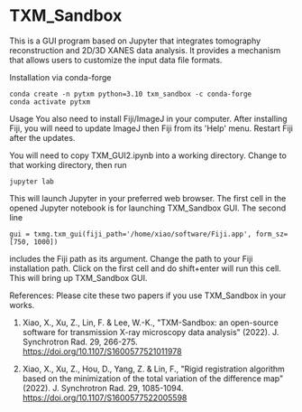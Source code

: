 # TXM_Sandbox
This is a GUI program based on Jupyter that integrates tomography reconstruction and 2D/3D XANES data analysis. It provides a mechanism that allows users to customize the input data file formats.


Installation
  via conda-forge

	conda create -n pytxm python=3.10 txm_sandbox -c conda-forge
	conda activate pytxm


Usage
  You also need to install Fiji/ImageJ in your computer. After installing Fiji, you will need to update ImageJ then Fiji from its 'Help' menu. Restart Fiji after the updates.

  You will need to copy TXM_GUI2.ipynb into a working directory. Change to that working directory, then run

	jupyter lab
  
  This will launch Jupyter in your preferred web browser. The first cell in the opened Jupyter notebook is for launching TXM_Sandbox GUI. The second line

	gui = txmg.txm_gui(fiji_path='/home/xiao/software/Fiji.app', form_sz=[750, 1000])

includes the Fiji path as its argument. Change the path to your Fiji installation path. Click on the first cell and do shift+enter will run this cell. This will bring up TXM_Sandbox GUI. 


References:
  Please cite these two papers if you use TXM_Sandbox in your works.

1. Xiao, X., Xu, Z., Lin, F. & Lee, W.-K., "TXM-Sandbox: an open-source software for transmission X-ray microscopy data analysis" (2022). J. Synchrotron Rad. 29, 266-275. https://doi.org/10.1107/S1600577521011978

2. Xiao, X., Xu, Z., Hou, D., Yang, Z. & Lin, F., "Rigid registration algorithm based on the minimization of the total variation of the difference map" (2022). J. Synchrotron Rad. 29, 1085-1094. https://doi.org/10.1107/S1600577522005598
 
